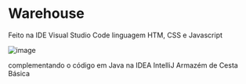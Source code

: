 # Warehouse

Feito na IDE Visual Studio Code linguagem HTM, CSS e Javascript

![image](https://github.com/user-attachments/assets/2b30238b-53a5-4887-9497-c5f2bf1bdd69)

complementando o código em Java na IDEA IntelliJ Armazém de Cesta Básica 
